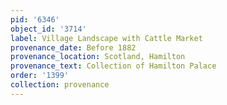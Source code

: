 ```yaml
---
pid: '6346'
object_id: '3714'
label: Village Landscape with Cattle Market
provenance_date: Before 1882
provenance_location: Scotland, Hamilton
provenance_text: Collection of Hamilton Palace
order: '1399'
collection: provenance
---
```

